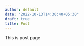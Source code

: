 ```yaml
---
author: default
date: "2022-10-13T14:30:40+05:30"
draft: true
title: Post
---
```

This is post page
